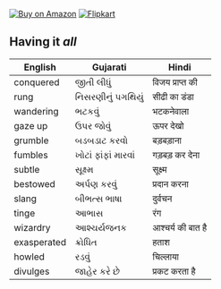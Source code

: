 [![Buy on Amazon](https://img.shields.io/badge/Buy%20on-Amazon-orange?logo=amazon)](https://amzn.to/42xGe5b)
[![Flipkart](https://img.shields.io/badge/Buy%20on-Flipkart-blue?logo=flipkart)](https://fkrt.co/mWisnm)


## Having it _all_

|English|Gujarati|Hindi|
|-------|--------|-----|
|conquered|જીતી લીધું|विजय प्राप्त की|
|rung|નિસરણીનું પગથિયું|सीढी का डंडा|
|wandering|ભટકવું|भटकनेवाला|
|gaze up|ઉપર જોવું|ऊपर देखो|
|grumble|બડબડાટ કરવો|बड़बड़ाना|
|fumbles|ખોટાં ફાંફાં મારવાં|गड़बड़ कर देना|
|subtle|સૂક્ષ્મ|सूक्ष्म|
|bestowed|અર્પણ કરવું|प्रदान करना|
|slang|બીભત્સ ભાષા|दुर्वचन|
|tinge|આભાસ|रंग|
|wizardry|આશ્ચર્યજનક|आश्चर्य की बात है|
|exasperated|ક્રોધિત|हताश|
|howled|રડવું|चिल्लाया|
|divulges|જાહેર કરે છે|प्रकट करता है|
